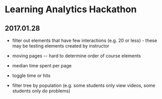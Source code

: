 # Learning Analytics Hackathon
## 2017.01.28

* filter out elements that have few interactions (e.g. 20 or less) - these may be testing elements created by instructor
* moving pages -- hard to determine order of course elements



* median time spent per page
* toggle time or hits


* filter tree by population (e.g. some students only view videos, some students only do problems)
